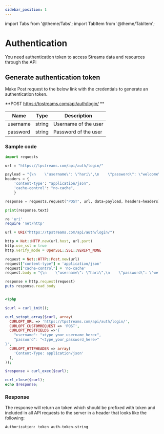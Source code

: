 ```yaml
---
sidebar_position: 1
---
```


import Tabs from '@theme/Tabs';
import TabItem from '@theme/TabItem';

# Authentication

You need authentication token to access Streams data and resources through the API

## Generate authentication token

Make Post request to the below link with the credentials to generate an authentication token.


**POST https://tpstreams.com/api/auth/login/ **

| Name        | Type        | Description |
| ----------- | ----------- |----------- |
| username    | string      | Username of the user |
| password    | string      | Password of the user |


### Sample code

<Tabs>
<TabItem value="py" label="Python">

```py
import requests

url = "https://tpstreams.com/api/auth/login/"

payload = "{\n    \"username\": \"hari\",\n    \"password\": \"welcome\"\n}"
headers = {
    'content-type': "application/json",
    'cache-control': "no-cache",
    }

response = requests.request("POST", url, data=payload, headers=headers)

print(response.text)
```

</TabItem>
<TabItem value="rb" label="Ruby">

```rb
re 'uri'
require 'net/http'

url = URI("https://tpstreams.com/api/auth/login/")

http = Net::HTTP.new(url.host, url.port)
http.use_ssl = true
http.verify_mode = OpenSSL::SSL::VERIFY_NONE

request = Net::HTTP::Post.new(url)
request["content-type"] = 'application/json'
request["cache-control"] = 'no-cache'
request.body = "{\n    \"username\": \"hari\",\n    \"password\": \"welcome\"\n}"

response = http.request(request)
puts response.read_body

```

</TabItem>

<TabItem value="php" label="php">

```php

<?php

$curl = curl_init();

curl_setopt_array($curl, array(
  CURLOPT_URL => 'https://tpstreams.com/api/auth/login/',
  CURLOPT_CUSTOMREQUEST => 'POST',
  CURLOPT_POSTFIELDS =>'{
    "username": "<type_your_username_here>",
    "password": "<type_your_password_here>"
}',
  CURLOPT_HTTPHEADER => array(
    'Content-Type: application/json'
  ),
));

$response = curl_exec($curl);

curl_close($curl);
echo $response;
```

</TabItem>
</Tabs>

### Response

The response will return an token which should be prefixed with token and included in all API requests to the server in a header that looks like the following:

```bash
Authorization: token auth-token-string
```